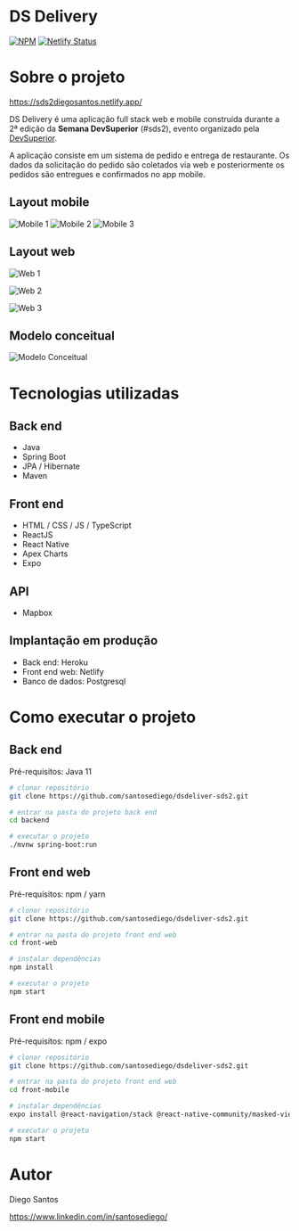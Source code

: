 # DS Delivery 
[![NPM](https://img.shields.io/npm/l/react)](https://github.com/santosediego/dsdeliver-sds2/blob/main/LICENSE) 
[![Netlify Status](https://api.netlify.com/api/v1/badges/ab15e182-74db-4bed-acb2-23907fc2ed26/deploy-status)](https://app.netlify.com/sites/sds2diegosantos/deploys)

# Sobre o projeto

https://sds2diegosantos.netlify.app/

DS Delivery é uma aplicação full stack web e mobile construída durante a 2ª edição da **Semana DevSuperior** (#sds2), evento organizado pela [DevSuperior](https://devsuperior.com "Site da DevSuperior").

A aplicação consiste em um sistema de pedido e entrega de restaurante. Os dados da solicitação do pedido são coletados via web e posteriormente os pedidos são entregues e confirmados no app mobile.

## Layout mobile
![Mobile 1](https://github.com/santosediego/assets/blob/main/dsdeliver-sds2/dsdelivery_mobile_001.jpg) ![Mobile 2](https://github.com/santosediego/assets/blob/main/dsdeliver-sds2/dsdelivery_mobile_002.jpg) ![Mobile 3](https://github.com/santosediego/assets/blob/main/dsdeliver-sds2/dsdelivery_mobile_003.jpg)

## Layout web
![Web 1](https://github.com/santosediego/assets/blob/main/dsdeliver-sds2/sds2diegosantos001.png)

![Web 2](https://github.com/santosediego/assets/blob/main/dsdeliver-sds2/sds2diegosantos002.png)

![Web 3](https://github.com/santosediego/assets/blob/main/dsdeliver-sds2/sds2diegosantos003.png)

## Modelo conceitual
![Modelo Conceitual](https://github.com/santosediego/assets/blob/main/dsdeliver-sds2/sds2diegosantos_modelo-conceitual.png)

# Tecnologias utilizadas
## Back end
- Java
- Spring Boot
- JPA / Hibernate
- Maven
## Front end
- HTML / CSS / JS / TypeScript
- ReactJS
- React Native
- Apex Charts
- Expo
## API
- Mapbox
## Implantação em produção
- Back end: Heroku
- Front end web: Netlify
- Banco de dados: Postgresql

# Como executar o projeto

## Back end
Pré-requisitos: Java 11

```bash
# clonar repositório
git clone https://github.com/santosediego/dsdeliver-sds2.git

# entrar na pasta do projeto back end
cd backend

# executar o projeto
./mvnw spring-boot:run
```

## Front end web
Pré-requisitos: npm / yarn

```bash
# clonar repositório
git clone https://github.com/santosediego/dsdeliver-sds2.git

# entrar na pasta do projeto front end web
cd front-web

# instalar dependências
npm install

# executar o projeto
npm start
```

## Front end mobile
Pré-requisitos: npm / expo

```bash
# clonar repositório
git clone https://github.com/santosediego/dsdeliver-sds2.git

# entrar na pasta do projeto front end web
cd front-mobile

# instalar dependências
expo install @react-navigation/stack @react-native-community/masked-view react-native-screens react-native-gesture-handler @react-navigation/native expo-app-loading @expo-google-fonts/open-sans expo-font

# executar o projeto
npm start
```

# Autor

Diego Santos

https://www.linkedin.com/in/santosediego/
